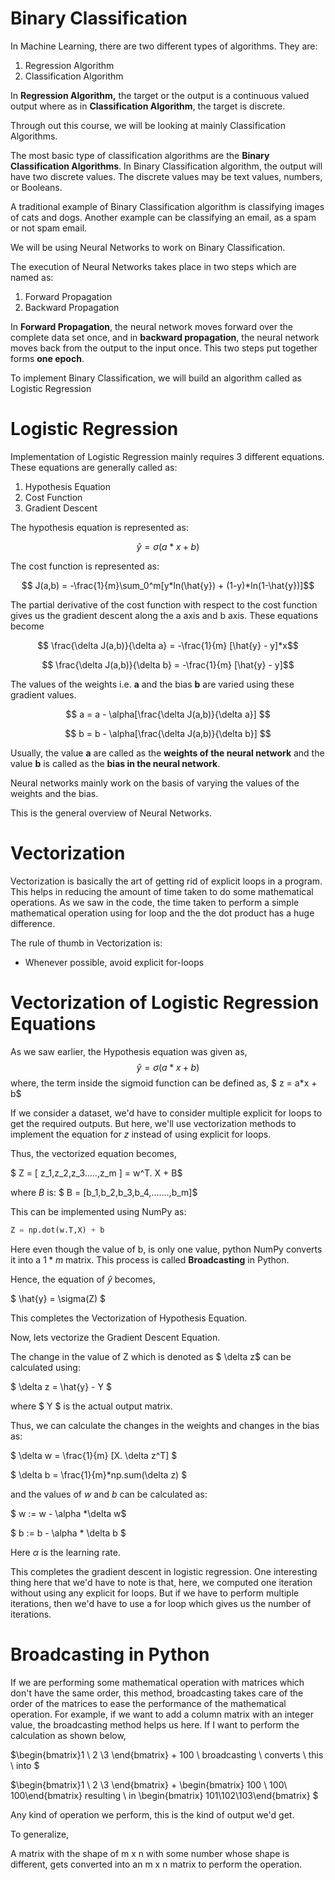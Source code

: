 # Binary Classification

In Machine Learning, there are two different types of algorithms. They are:

1. Regression Algorithm
2. Classification Algorithm



In **Regression Algorithm,** the target or the output is a continuous valued output where as in **Classification Algorithm**, the target is discrete. 

Through out this course, we will be looking at mainly Classification Algorithms. 

The most basic type of classification algorithms are the **Binary Classification Algorithms**. In Binary Classification algorithm, the output will have two discrete values. The discrete values may be text values, numbers, or Booleans.

A traditional example of Binary Classification algorithm is classifying images of cats and dogs. Another example can be classifying an email, as a spam or not spam email. 



We will be using Neural Networks to work on Binary Classification. 



The execution of Neural Networks takes place in two steps which are named as:

1. Forward Propagation
2. Backward Propagation



In **Forward Propagation**, the neural network moves forward over the complete data set once, and in **backward propagation**, the neural network moves back from the output to the input once. This two steps put together forms **one epoch**.



To implement Binary Classification, we will build an algorithm called as Logistic Regression



# Logistic Regression

Implementation of Logistic Regression mainly requires 3 different equations. These equations are generally called as:

1. Hypothesis Equation
2. Cost Function
3. Gradient Descent



The hypothesis equation is represented as:

$$ \hat{y} = \sigma (a*x + b)$$

The cost function is represented as:

$$ J(a,b) = -\frac{1}{m}\sum_0^m[y*ln(\hat{y}) + (1-y)*ln(1-\hat{y})]$$

The partial derivative of the cost function with respect to the cost function gives us the gradient descent along the a axis and b axis. These equations become

$$ \frac{\delta J(a,b)}{\delta a} = -\frac{1}{m} [\hat{y} - y]*x$$

$$ \frac{\delta J(a,b)}{\delta b} = -\frac{1}{m} [\hat{y} - y]$$

The values of the weights i.e. **a** and the bias **b** are varied using these gradient values. 

$$ a = a - \alpha[\frac{\delta J(a,b)}{\delta a}] $$

$$ b = b - \alpha[\frac{\delta J(a,b)}{\delta b}] $$



Usually, the value **a** are called as the **weights of the neural network** and the value **b** is called as the **bias in the neural network**.

Neural networks mainly work on the basis of varying the values of the weights and the bias. 

This is the general overview of Neural Networks.



# Vectorization

Vectorization is basically the art of getting rid of explicit loops in a program. This helps in reducing the amount of time taken to do some mathematical operations. 
As we saw in the code, the time taken to perform a simple mathematical operation using for loop and the the dot product has a huge difference. 



The rule of thumb in Vectorization is:

- Whenever possible, avoid explicit for-loops



# Vectorization of Logistic Regression Equations

As we saw earlier, the Hypothesis equation was given as,  $$ \hat{y} = \sigma (a*x + b)$$ where, the term inside the sigmoid function can be defined as, $ z = a*x + b$ 

If we consider a dataset, we'd have to consider multiple explicit for loops to get the required outputs. But here, we'll use vectorization methods to implement the equation for $z$ instead of using explicit for loops.

Thus, the vectorized equation becomes, 

$ Z = [ z_1,z_2,z_3.....,z_m  ]  = w^T. X + B$

where $B$ is: $ B = [b_1,b_2,b_3,b_4,.......,b_m]$

This can be implemented using NumPy as:

```python
Z = np.dot(w.T,X) + b
```

Here even though the value of b, is only one value, python NumPy converts it into a $1*m$ matrix. This process is called **Broadcasting** in Python. 

Hence, the equation of $\hat{y}$ becomes, 

$ \hat{y} = \sigma(Z) $

This completes the Vectorization of Hypothesis Equation. 

Now, lets vectorize the Gradient Descent Equation.

The change in the value of Z which is denoted as $ \delta z$ can be calculated using:

$ \delta z = \hat{y} - Y $

where $ Y $ is the actual output matrix.

Thus, we can calculate the changes in the weights and changes in the bias as:

$ \delta w = \frac{1}{m} [X. \delta z^T] $

$ \delta b = \frac{1}{m}*np.sum(\delta z) $

and the values of $w$ and $b$ can be calculated as:

$ w := w - \alpha *\delta w$

$ b := b - \alpha * \delta b $

Here $\alpha$ is the learning rate.



This completes the gradient descent in logistic regression. One interesting thing here that we'd have to note is that, here, we computed one iteration without using any explicit for loops. But if we have to perform multiple iterations, then we'd have to use a for loop which gives us the number of iterations.



# Broadcasting in Python

If we are performing some mathematical operation with matrices which don't have the same order, this method, broadcasting takes care of the order of the matrices to ease the performance of the mathematical operation. For example, if we want to add a column matrix with an integer value, the broadcasting method helps us here. If I want to perform the calculation as shown below, 

$\begin{bmatrix}1 \\ 2 \\3 \end{bmatrix} + 100  \ broadcasting \ converts \ this \ into $ 

$\begin{bmatrix}1 \\ 2 \\3 \end{bmatrix} + \begin{bmatrix} 100 \\ 100\\ 100\end{bmatrix} resulting \ in \begin{bmatrix} 101\\102\\103\end{bmatrix} $

Any kind of operation we perform, this is the kind of output we'd get. 

To generalize,

A matrix with the shape of m x n with some number whose shape is different, gets converted into an m x n matrix to perform the operation. 

